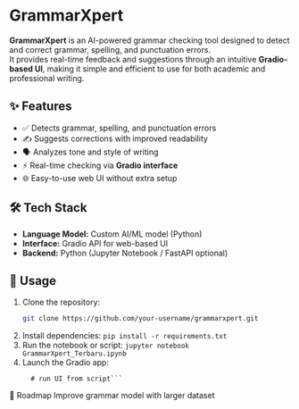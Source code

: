 # GrammarXpert

**GrammarXpert** is an AI-powered grammar checking tool designed to detect and correct grammar, spelling, and punctuation errors.  
It provides real-time feedback and suggestions through an intuitive **Gradio-based UI**, making it simple and efficient to use for both academic and professional writing.  

## ✨ Features
- ✅ Detects grammar, spelling, and punctuation errors  
- ✍️ Suggests corrections with improved readability  
- 🗣️ Analyzes tone and style of writing  
- ⚡ Real-time checking via **Gradio interface**  
- 🌐 Easy-to-use web UI without extra setup  

## 🛠️ Tech Stack
- **Language Model:** Custom AI/ML model (Python)  
- **Interface:** Gradio API for web-based UI  
- **Backend:** Python (Jupyter Notebook / FastAPI optional)  

## 🚀 Usage
1. Clone the repository:  
   ```bash
   git clone https://github.com/your-username/grammarxpert.git
2. Install dependencies:
   ```pip install -r requirements.txt```
3. Run the notebook or script:
   ```jupyter notebook GrammarXpert_Terbaru.ipynb```
4. Launch the Gradio app:
   ```import gradio as gr
     # run UI from script```
📌 Roadmap
 Improve grammar model with larger dataset

